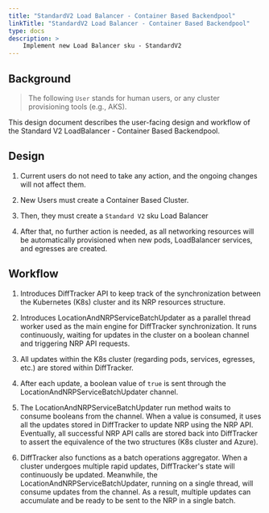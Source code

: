 ```yaml
---
title: "StandardV2 Load Balancer - Container Based Backendpool"
linkTitle: "StandardV2 Load Balancer - Container Based Backendpool"
type: docs
description: >
    Implement new Load Balancer sku - StandardV2
---
```


## Background

> The following `User` stands for human users, or any cluster provisioning tools (e.g., AKS).

This design document describes the user-facing design and workflow of the Standard V2 LoadBalancer - Container Based Backendpool.

## Design

1. Current users do not need to take any action, and the ongoing changes will not affect them.

2. New Users must create a Container Based Cluster.

3. Then, they must create a `Standard V2` sku Load Balancer

4. After that, no further action is needed, as all networking resources will be automatically provisioned when new pods, LoadBalancer services, and egresses are created.

## Workflow

1. Introduces DiffTracker API to keep track of the synchronization between the Kubernetes (K8s) cluster and its NRP resources structure.

2. Introduces LocationAndNRPServiceBatchUpdater as a parallel thread worker used as the main engine for DiffTracker synchronization. It runs continuously, waiting for updates in the cluster on a boolean channel and triggering NRP API requests.

3. All updates within the K8s cluster (regarding pods, services, egresses, etc.) are stored within DiffTracker.

4. After each update, a boolean value of `true` is sent through the LocationAndNRPServiceBatchUpdater channel.

5. The LocationAndNRPServiceBatchUpdater run method waits to consume booleans from the channel. When a value is consumed, it uses all the updates stored in DiffTracker to update NRP using the NRP API. Eventually, all successful NRP API calls are stored back into DiffTracker to assert the equivalence of the two structures (K8s cluster and Azure).

6. DiffTracker also functions as a batch operations aggregator. When a cluster undergoes multiple rapid updates, DiffTracker's state will continuously be updated. Meanwhile, the LocationAndNRPServiceBatchUpdater, running on a single thread, will consume updates from the channel. As a result, multiple updates can accumulate and be ready to be sent to the NRP in a single batch.